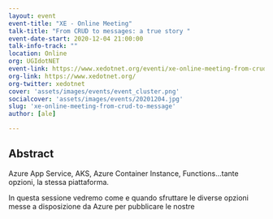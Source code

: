 ```yaml
---
layout: event
event-title: "XE - Online Meeting"
talk-title: "From CRUD to messages: a true story "
event-date-start: 2020-12-04 21:00:00
talk-info-track: ""
location: Online
org: UGIdotNET
event-link: https://www.xedotnet.org/eventi/xe-online-meeting-from-crud-to-messages-a-true-story/
org-link: https://www.xedotnet.org/
org-twitter: ‎xedotnet
cover: 'assets/images/events/event_cluster.png'
socialcover: 'assets/images/events/20201204.jpg'
slug: 'xe-online-meeting-from-crud-to-message'
author: [ale]

---
```

## Abstract
Azure App Service, AKS, Azure Container Instance, Functions...tante opzioni, la stessa piattaforma.

In questa sessione vedremo come e quando sfruttare le diverse opzioni messe a disposizione da Azure per pubblicare le nostre
